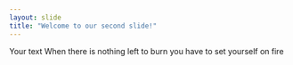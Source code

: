 ```yaml
---
layout: slide
title: "Welcome to our second slide!"
---
```

Your text
When there is nothing left to burn you have to set yourself on fire
